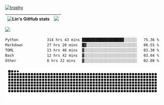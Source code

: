[![trophy](https://github-profile-trophy.vercel.app/?username=ocss884&column=7)](https://github.com/ocss884)

| ![Lin's GitHub stats](https://github-readme-stats.vercel.app/api?username=ocss884&show_icons=true&hide_border=True&count_private=true) | ![](https://github-readme-streak-stats.herokuapp.com?user=ocss884&hide_border=true&date_format=M%20j%5B%2C%20Y%5D&ring=7EDDCF&fire=7EDDCF") |
| ------------------------------------------------------------ | ------------------------------------------------------------ |

![](https://komarev.com/ghpvc/?username=ocss884&color=brightgreen)

<!--START_SECTION:waka-->

```txt
Python             314 hrs 43 mins ███████████████████░░░░░░   75.36 %
Markdown           27 hrs 20 mins  █▓░░░░░░░░░░░░░░░░░░░░░░░   06.55 %
TOML               13 hrs 46 mins  ▓░░░░░░░░░░░░░░░░░░░░░░░░   03.30 %
Bash               12 hrs 42 mins  ▓░░░░░░░░░░░░░░░░░░░░░░░░   03.04 %
Other              8 hrs 22 mins   ▓░░░░░░░░░░░░░░░░░░░░░░░░   02.00 %
```

<!--END_SECTION:waka-->

<p align="center">
   <img src="https://github.com/ocss884/ocss884/blob/output/github-snake.svg" alt="snake">
</p>
